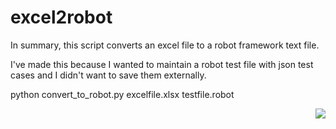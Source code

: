 # excel2robot

In summary, this script converts an excel file to a robot framework text file.

I've made this because I wanted to maintain a robot test file with json test cases and I didn't want to save them externally.

python convert_to_robot.py excelfile.xlsx testfile.robot

<img src="https://github.com/brunogoncalooliveira/excel2robot/blob/master/sample.jpg" align="right">
